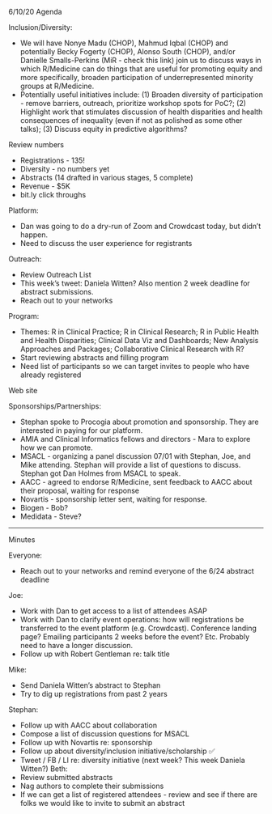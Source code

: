 6/10/20 Agenda

Inclusion/Diversity: 

* We will have Nonye Madu (CHOP), Mahmud Iqbal (CHOP) and potentially Becky Fogerty (CHOP), Alonso South (CHOP), and/or Danielle Smalls-Perkins (MiR - check this link) join us to discuss ways in which R/Medicine can do things that are useful for promoting equity and more specifically, broaden participation of underrepresented minority groups at R/Medicine.
* Potentially useful initiatives include: (1) Broaden diversity of participation - remove barriers, outreach, prioritize workshop spots for PoC?; (2) Highlight work that stimulates discussion of health disparities and health consequences of inequality (even if not as polished as some other talks); (3) Discuss equity in predictive algorithms?

Review numbers

* Registrations - 135!
* Diversity - no numbers yet
* Abstracts (14 drafted in various stages, 5 complete)
* Revenue - $5K
* bit.ly click throughs

Platform:

* Dan was going to do a dry-run of Zoom and Crowdcast today, but didn’t happen.
* Need to discuss the user experience for registrants

Outreach:

* Review Outreach List
* This week’s tweet: Daniela Witten? Also mention 2 week deadline for abstract submissions.
* Reach out to your networks

Program:

* Themes: R in Clinical Practice; R in Clinical Research; R in Public Health and Health Disparities; Clinical Data Viz and Dashboards; New Analysis Approaches and Packages; Collaborative Clinical Research with R?
* Start reviewing abstracts and filling program
* Need list of participants so we can target invites to people who have already registered

Web site

Sponsorships/Partnerships:

* Stephan spoke to Procogia about promotion and sponsorship. They are interested in paying for our platform.
* AMIA and Clinical Informatics fellows and directors - Mara to explore how we can promote.
* MSACL - organizing a panel discussion 07/01 with Stephan, Joe, and Mike attending. Stephan will provide a list of questions to discuss. Stephan got Dan Holmes from MSACL to speak.
* AACC - agreed to endorse R/Medicine, sent feedback to AACC about their proposal, waiting for response
* Novartis - sponsorship letter sent, waiting for response.
* Biogen - Bob?
* Medidata - Steve?

------------------------------------------------------------------------
Minutes

Everyone: 

* Reach out to your networks and remind everyone of the 6/24 abstract deadline

Joe:

* Work with Dan to get access to a list of attendees ASAP
* Work with Dan to clarify event operations: how will registrations be transferred to the event platform (e.g. Crowdcast). Conference landing page? Emailing participants 2 weeks before the event? Etc. Probably need to have a longer discussion.
* Follow up with Robert Gentleman re: talk title

Mike:

* Send Daniela Witten’s abstract to Stephan 
* Try to dig up registrations from past 2 years 

Stephan:

* Follow up with AACC about collaboration 
* Compose a list of discussion questions for MSACL
* Follow up with Novartis re: sponsorship 
* Follow up about diversity/inclusion initiative/scholarship :white_check_mark:
* Tweet / FB / LI re: diversity initiative (next week? This week Daniela Witten?) 
Beth:
* Review submitted abstracts
* Nag authors to complete their submissions
* If we can get a list of registered attendees - review and see if there are folks we would like to invite to submit an abstract